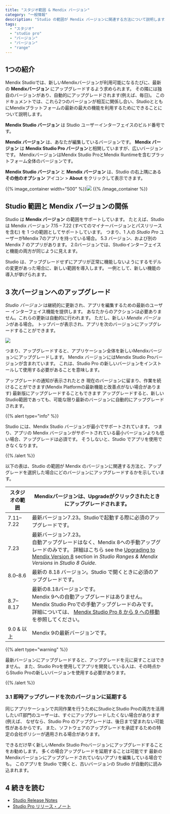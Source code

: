```yaml
---
title: "スタジオ範囲 & Mendix バージョン"
category: "一般情報"
description: "Studio の範囲が Mendix バージョンに関連する方法について説明します。"
tags:
  - "スタジオ"
  - "studio pro"
  - "バージョン"
  - "バージョン"
  - "range"
---
```


## 1つの紹介

Mendix Studioでは、新しいMendixバージョンが利用可能になるたびに、最新の **Mendixバージョン** にアップグレードするよう求められます。 その隣には独自のバージョンがあり、自動的にアップグレードされます(例えば、毎日)。 このドキュメントでは、これら2つのバージョンが相互に関係し合い、StudioとともにMendixプラットフォームの最新の最大の機能を利用するためにできることについて説明します。

**Mendix Studio バージョン** は Studio ユーザーインターフェイスのビルド番号です。

**Mendix バージョン** は、あなたが編集しているバージョンです。 **Mendix バージョン** は **Mendix Studio Pro バージョン**と相関していますが、広いバージョンです。 MendixバージョンはMendix Studio ProとMendix Runtimeを含むプラットフォーム全体のバージョンです。

**Mendix Studio バージョン** と **Mendix バージョン** は、Studio の右上隅にある **その他のオプション** アイコン > **About** をクリックして表示できます。

{{% image_container width="500" %}}![](attachments/general-versions/about-dialog.png)
{{% /image_container %}}

## Studio 範囲と Mendix バージョンの関係

Studio は **Mendix バージョン** の範囲をサポートしています。 たとえば、Studio は Mendix バージョン 7.15 – 7.22 (すべてのマイナーバージョンとパスリリースを含む) を 1 つの範囲としてサポートしています。 つまり、1 人の *Studio Pro* ユーザーがMendix 7のアプリを持っている場合。 5.3 バージョン、および別の Mendix 7 のアプリがあります。 2.0バージョンでは、Studioインターフェイスと機能の両方が同じように見えます。

Studio は、アップグレードせずにアプリが正常に機能しないようにするモデルの変更があった場合に、新しい範囲を導入します。  一例として、新しい機能の導入が挙げられます。

## 3 次バージョンへのアップグレード

*Studio バージョン* は継続的に更新され、アプリを編集するための最新のユーザー インターフェイス機能を提供します。 あなたからのアクションは必要ありません。これらの更新は自動的に行われます。 ただし、新しい *Mendix バージョン*がある場合。 トップバーが表示され、アプリを次のバージョンにアップグレードすることができます。

![](attachments/general-versions/top-bar-upgrade.png)

つまり、アップグレードすると、アプリケーション全体を新しいMendixバージョンにアップグレードします。 Mendix バージョンにはMendix Studio Proバージョンが含まれています。 これは、Studio Pro の新しいバージョンをインストールして使用する必要があることを意味します。

アップグレードの通知が表示されたとき 現在のバージョンに留まり、作業を続けることができます(Mendix Platformの最新機能と改善点がない場合があります) 最新版にアップグレードすることもできます アップグレードすると、新しいStudio範囲であっても、可能な限り最新のバージョンに自動的にアップグレードされます。

{{% alert type="info" %}}

Studio には、Mendix Studio バージョンが最小でサポートされています。 つまり、アプリの Mendix バージョンがサポートされている最小バージョンよりも低い場合、アップグレードは必須です。 そうしないと、Studio でアプリを使用できなくなります。

{{% /alert %}}

以下の表は、Studio の範囲が Mendix のバージョンに関連する方法と、アップグレードを選択した場合にどのバージョンにアップグレードするかを示しています。

| スタジオの範囲   | Mendixバージョンは、Upgradeがクリックされたときにアップグレードされます。                                                                                                                                                                             |
| --------- | ----------------------------------------------------------------------------------------------------------------------------------------------------------------------------------------------------------------------- |
| 7.11–7.22 | 最新バージョン7.23。Studioで起動する際に必須のアップグレードです。                                                                                                                                                                                  |
| 7.23      | 最新バージョン7.23。 <br />自動アップグレードはなく、Mendix 8への手動アップグレードのみです。 詳細はこちら see the [Upgrading to Mendix Version 8](/studio8/general-versions#upgrade-to-8) section in *Studio Ranges & Mendix Versions* in *Studio 8 Guide*. |
| 8.0–8.6   | 最新の 8.18 バージョン。Studio で開くときに必須のアップグレードです。                                                                                                                                                                               |
| 8.7–8.17  | 最新の8.18バージョンです。<br />Mendix 9への自動アップグレードはありません。Mendix Studio Proでの手動アップグレードのみです。 詳細については、 [Mendix Studio Pro 8 から 9 への移動](/refguide/moving-from-8-to-9) を参照してください。                                                |
| 9.0 & 以上  | Mendix 9の最新バージョンです。                                                                                                                                                                                                     |

{{% alert type="warning" %}}

最新バージョンにアップグレードすると、アップグレードを元に戻すことはできません。 また、Studio Proを使用してアプリを開発している人は、その時点からStudio Proの新しいバージョンを使用する必要があります。

{{% /alert %}}

### 3.1 即時アップグレードを次のバージョンに延期する

同じアプリケーションで共同作業を行うためにStudioとStudio Proの両方を活用したいIT部門のユーザーは、すぐにアップグレードしたくない場合があります(例えば、 なぜなら、Studio Pro のアップグレードは、後日まで望まれない可能性があるからです。 また、ソフトウェアのアップグレードを承認するための特定の会社ポリシーが適用される場合があります。

できるだけ早く新しいMendix Studio Proバージョンにアップグレードすることをお勧めします。 多くの場合アップグレードを延期することは可能です 最新のMendixバージョンにアップグレードされていないアプリを編集している場合でも。 このアプリを Studio で開くと、古いバージョンの Studio が自動的に読み込まれます。

## 4 続きを読む

* [Studio Release Notes](/releasenotes/studio)
* [Studio Pro リリース・ノート](/releasenotes/studio-pro)
